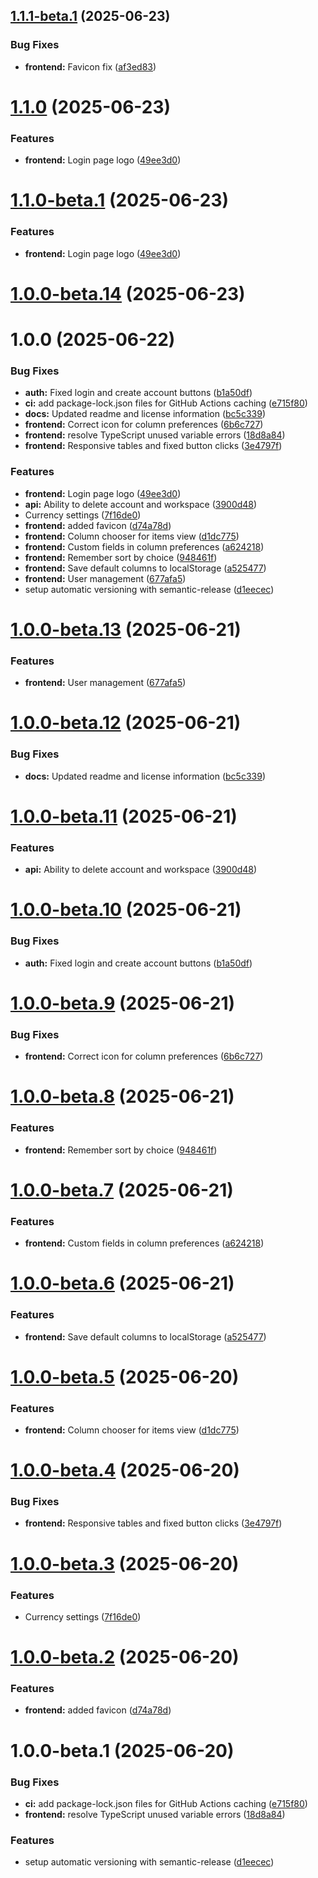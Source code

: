 ## [1.1.1-beta.1](https://github.com/kaskajp/monooki/compare/v1.1.0...v1.1.1-beta.1) (2025-06-23)


### Bug Fixes

* **frontend:** Favicon fix ([af3ed83](https://github.com/kaskajp/monooki/commit/af3ed837ac279a6511ccbcd4b3c328ba9f04fc8e))

# [1.1.0](https://github.com/kaskajp/monooki/compare/v1.0.0...v1.1.0) (2025-06-23)


### Features

* **frontend:** Login page logo ([49ee3d0](https://github.com/kaskajp/monooki/commit/49ee3d07b8b0bd85fd2b66a5a1966178eca3371d))

# [1.1.0-beta.1](https://github.com/kaskajp/monooki/compare/v1.0.0...v1.1.0-beta.1) (2025-06-23)


### Features

* **frontend:** Login page logo ([49ee3d0](https://github.com/kaskajp/monooki/commit/49ee3d07b8b0bd85fd2b66a5a1966178eca3371d))

# [1.0.0-beta.14](https://github.com/kaskajp/monooki/compare/v1.0.0-beta.13...v1.0.0-beta.14) (2025-06-23)
# 1.0.0 (2025-06-22)


### Bug Fixes

* **auth:** Fixed login and create account buttons ([b1a50df](https://github.com/kaskajp/monooki/commit/b1a50df1bb2dc0e4381e5ef9ec26b01508182299))
* **ci:** add package-lock.json files for GitHub Actions caching ([e715f80](https://github.com/kaskajp/monooki/commit/e715f80231a21e2005fae1ba0fe120cbcf701020))
* **docs:** Updated readme and license information ([bc5c339](https://github.com/kaskajp/monooki/commit/bc5c339ef8c5c7eb02edaf73301cc58d4c93c836))
* **frontend:** Correct icon for column preferences ([6b6c727](https://github.com/kaskajp/monooki/commit/6b6c727e4973426c810a53b09f13304de4673a93))
* **frontend:** resolve TypeScript unused variable errors ([18d8a84](https://github.com/kaskajp/monooki/commit/18d8a84bcfa300ccf415ac34010731e9e349075a))
* **frontend:** Responsive tables and fixed button clicks ([3e4797f](https://github.com/kaskajp/monooki/commit/3e4797fe655c5861c3566cad6c02f024c88c67b1))


### Features

* **frontend:** Login page logo ([49ee3d0](https://github.com/kaskajp/monooki/commit/49ee3d07b8b0bd85fd2b66a5a1966178eca3371d))
* **api:** Ability to delete account and workspace ([3900d48](https://github.com/kaskajp/monooki/commit/3900d4814f531222351d4842a38708dc6786984f))
* Currency settings ([7f16de0](https://github.com/kaskajp/monooki/commit/7f16de0ef32cf858e7d3fb913fbc86cc1954bd6a))
* **frontend:** added favicon ([d74a78d](https://github.com/kaskajp/monooki/commit/d74a78d48cfa2d7052c55c7664c8af6e774df344))
* **frontend:** Column chooser for items view ([d1dc775](https://github.com/kaskajp/monooki/commit/d1dc7754afb1895f3a4507522beeb4bbf8abdbd0))
* **frontend:** Custom fields in column preferences ([a624218](https://github.com/kaskajp/monooki/commit/a624218ee0650add3778aacac24e45433b073a04))
* **frontend:** Remember sort by choice ([948461f](https://github.com/kaskajp/monooki/commit/948461f63f337f266cae22627f7745cfa361e895))
* **frontend:** Save default columns to localStorage ([a525477](https://github.com/kaskajp/monooki/commit/a52547772468d997f88f28001e9cacaba91a43cc))
* **frontend:** User management ([677afa5](https://github.com/kaskajp/monooki/commit/677afa5e8373d2cf9503f1205ef67160713377c1))
* setup automatic versioning with semantic-release ([d1eecec](https://github.com/kaskajp/monooki/commit/d1eececd9ebdf6fa211a411c07b2a885883daeed))

# [1.0.0-beta.13](https://github.com/kaskajp/monooki/compare/v1.0.0-beta.12...v1.0.0-beta.13) (2025-06-21)


### Features

* **frontend:** User management ([677afa5](https://github.com/kaskajp/monooki/commit/677afa5e8373d2cf9503f1205ef67160713377c1))

# [1.0.0-beta.12](https://github.com/kaskajp/monooki/compare/v1.0.0-beta.11...v1.0.0-beta.12) (2025-06-21)


### Bug Fixes

* **docs:** Updated readme and license information ([bc5c339](https://github.com/kaskajp/monooki/commit/bc5c339ef8c5c7eb02edaf73301cc58d4c93c836))

# [1.0.0-beta.11](https://github.com/kaskajp/monooki/compare/v1.0.0-beta.10...v1.0.0-beta.11) (2025-06-21)


### Features

* **api:** Ability to delete account and workspace ([3900d48](https://github.com/kaskajp/monooki/commit/3900d4814f531222351d4842a38708dc6786984f))

# [1.0.0-beta.10](https://github.com/kaskajp/monooki/compare/v1.0.0-beta.9...v1.0.0-beta.10) (2025-06-21)


### Bug Fixes

* **auth:** Fixed login and create account buttons ([b1a50df](https://github.com/kaskajp/monooki/commit/b1a50df1bb2dc0e4381e5ef9ec26b01508182299))

# [1.0.0-beta.9](https://github.com/kaskajp/monooki/compare/v1.0.0-beta.8...v1.0.0-beta.9) (2025-06-21)


### Bug Fixes

* **frontend:** Correct icon for column preferences ([6b6c727](https://github.com/kaskajp/monooki/commit/6b6c727e4973426c810a53b09f13304de4673a93))

# [1.0.0-beta.8](https://github.com/kaskajp/monooki/compare/v1.0.0-beta.7...v1.0.0-beta.8) (2025-06-21)


### Features

* **frontend:** Remember sort by choice ([948461f](https://github.com/kaskajp/monooki/commit/948461f63f337f266cae22627f7745cfa361e895))

# [1.0.0-beta.7](https://github.com/kaskajp/monooki/compare/v1.0.0-beta.6...v1.0.0-beta.7) (2025-06-21)


### Features

* **frontend:** Custom fields in column preferences ([a624218](https://github.com/kaskajp/monooki/commit/a624218ee0650add3778aacac24e45433b073a04))

# [1.0.0-beta.6](https://github.com/kaskajp/monooki/compare/v1.0.0-beta.5...v1.0.0-beta.6) (2025-06-21)


### Features

* **frontend:** Save default columns to localStorage ([a525477](https://github.com/kaskajp/monooki/commit/a52547772468d997f88f28001e9cacaba91a43cc))

# [1.0.0-beta.5](https://github.com/kaskajp/monooki/compare/v1.0.0-beta.4...v1.0.0-beta.5) (2025-06-20)


### Features

* **frontend:** Column chooser for items view ([d1dc775](https://github.com/kaskajp/monooki/commit/d1dc7754afb1895f3a4507522beeb4bbf8abdbd0))

# [1.0.0-beta.4](https://github.com/kaskajp/monooki/compare/v1.0.0-beta.3...v1.0.0-beta.4) (2025-06-20)


### Bug Fixes

* **frontend:** Responsive tables and fixed button clicks ([3e4797f](https://github.com/kaskajp/monooki/commit/3e4797fe655c5861c3566cad6c02f024c88c67b1))

# [1.0.0-beta.3](https://github.com/kaskajp/monooki/compare/v1.0.0-beta.2...v1.0.0-beta.3) (2025-06-20)


### Features

* Currency settings ([7f16de0](https://github.com/kaskajp/monooki/commit/7f16de0ef32cf858e7d3fb913fbc86cc1954bd6a))

# [1.0.0-beta.2](https://github.com/kaskajp/monooki/compare/v1.0.0-beta.1...v1.0.0-beta.2) (2025-06-20)


### Features

* **frontend:** added favicon ([d74a78d](https://github.com/kaskajp/monooki/commit/d74a78d48cfa2d7052c55c7664c8af6e774df344))

# 1.0.0-beta.1 (2025-06-20)


### Bug Fixes

* **ci:** add package-lock.json files for GitHub Actions caching ([e715f80](https://github.com/kaskajp/monooki/commit/e715f80231a21e2005fae1ba0fe120cbcf701020))
* **frontend:** resolve TypeScript unused variable errors ([18d8a84](https://github.com/kaskajp/monooki/commit/18d8a84bcfa300ccf415ac34010731e9e349075a))


### Features

* setup automatic versioning with semantic-release ([d1eecec](https://github.com/kaskajp/monooki/commit/d1eececd9ebdf6fa211a411c07b2a885883daeed))
